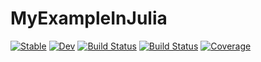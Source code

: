 # MyExampleInJulia

[![Stable](https://img.shields.io/badge/docs-stable-blue.svg)](https://acuoci.github.io/MyExampleInJulia.jl/stable)
[![Dev](https://img.shields.io/badge/docs-dev-blue.svg)](https://acuoci.github.io/MyExampleInJulia.jl/dev)
[![Build Status](https://travis-ci.com/acuoci/MyExampleInJulia.jl.svg?branch=master)](https://travis-ci.com/acuoci/MyExampleInJulia.jl)
[![Build Status](https://ci.appveyor.com/api/projects/status/github/acuoci/MyExampleInJulia.jl?svg=true)](https://ci.appveyor.com/project/acuoci/MyExampleInJulia-jl)
[![Coverage](https://coveralls.io/repos/github/acuoci/MyExampleInJulia.jl/badge.svg?branch=master)](https://coveralls.io/github/acuoci/MyExampleInJulia.jl?branch=master)
